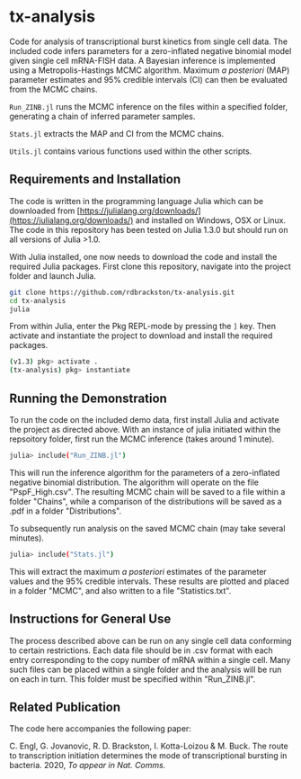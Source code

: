 # tx-analysis
Code for analysis of transcriptional burst kinetics from single cell data. The included code infers parameters for a zero-inflated negative binomial model given single cell mRNA-FISH data. A Bayesian inference is implemented using a Metropolis-Hastings MCMC algorithm. Maximum *a posteriori* (MAP) parameter estimates and 95% credible intervals (CI) can then be evaluated from the MCMC chains.

`Run_ZINB.jl` runs the MCMC inference on the files within a specified folder, generating a chain of inferred parameter samples.

`Stats.jl` extracts the MAP and CI from the MCMC chains.

`Utils.jl` contains various functions used within the other scripts.

## Requirements and Installation

The code is written in the programming language Julia which can be downloaded from [https://julialang.org/downloads/](https://julialang.org/downloads/) and installed on Windows, OSX or Linux. The code in this repository has been tested on Julia 1.3.0 but should run on all versions of Julia >1.0.

With Julia installed, one now needs to download the code and install the required Julia packages. First clone this repository, navigate into the project folder and launch Julia.
```bash
git clone https://github.com/rdbrackston/tx-analysis.git
cd tx-analysis
julia
```
From within Julia, enter the Pkg REPL-mode by pressing the `]` key. Then activate and instantiate the project to download and install the required packages.
```bash
(v1.3) pkg> activate .
(tx-analysis) pkg> instantiate
```

## Running the Demonstration

To run the code on the included demo data, first install Julia and activate the project as directed above. With an instance of julia initiated within the repsoitory folder, first run the MCMC inference (takes around 1 minute).
```bash
julia> include("Run_ZINB.jl")
```
This will run the inference algorithm for the parameters of a zero-inflated negative binomial distribution. The algorithm will operate on the file "PspF_High.csv". The resulting MCMC chain will be saved to a file within a folder "Chains", while a comparison of the distributions will be saved as a .pdf in a folder "Distributions".

To subsequently run analysis on the saved MCMC chain (may take several minutes).
```bash
julia> include("Stats.jl")
```
This will extract the maximum *a posteriori* estimates of the parameter values and the 95% credible intervals. These results are plotted and placed in a folder "MCMC", and also written to a file "Statistics.txt".

## Instructions for General Use

The process described above can be run on any single cell data conforming to certain restrictions. Each data file should be in .csv format with each entry corresponding to the copy number of mRNA within a single cell. Many such files can be placed within a single folder and the analysis will be run on each in turn. This folder must be specified within "Run_ZINB.jl".

## Related Publication

The code here accompanies the following paper:

C. Engl, G. Jovanovic, R. D. Brackston, I. Kotta-Loizou & M. Buck. The route to transcription initiation determines the mode of transcriptional bursting in bacteria. 2020, *To appear in Nat. Comms.*
